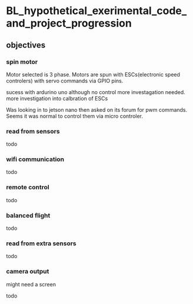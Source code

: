 # BL_hypothetical_exerimental_code_and_project_progression


## objectives



### spin motor 
Motor selected is 3 phase.
Motors are spun with ESCs(electronic speed controlers) with servo commands via GPIO pins.

sucess with ardurino uno 
although no control more investagation needed.
more investigation into calbration of ESCs

Was looking in to jetson nano then asked on its forum for pwm commands.
Seems it was normal to control them via micro controler. 

### read from sensors

todo

### wifi communication

todo

### remote control

todo

### balanced flight

todo

### read from extra sensors

todo

### camera output
might need a screen

todo

